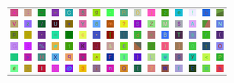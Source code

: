 <table>
<tr>
<td><img src="34.gif"></td>
<td><img src="3B.gif"></td>
<td><img src="7E.gif"></td>
<td><img src="3D.gif"></td>
<td><img src="43.gif"></td>
<td><img src="35.gif"></td>
<td><img src="67.gif"></td>
<td><img src="22.gif"></td>
<td><img src="52.gif"></td>
<td><img src="44.gif"></td>
<td><img src="6A.gif"></td>
<td><img src="32.gif"></td>
<td><img src="65.gif"></td>
<td><img src="21.gif"></td>
<td><img src="62.gif"></td>
<td><img src="gr1.gif"></td>
</tr>
<tr>
<td><img src="56.gif"></td>
<td><img src="7A.gif"></td>
<td><img src="2F.gif"></td>
<td><img src="55.gif"></td>
<td><img src="2B.gif"></td>
<td><img src="59.gif"></td>
<td><img src="38.gif"></td>
<td><img src="6D.gif"></td>
<td><img src="3F.gif"></td>
<td><img src="53.gif"></td>
<td><img src="5A.gif"></td>
<td><img src="4D.gif"></td>
<td><img src="24.gif"></td>
<td><img src="41.gif"></td>
<td><img src="gr3.gif"></td>
<td><img src="4E.gif"></td>
</tr>
<tr>
<td><img src="70.gif"></td>
<td><img src="2D.gif"></td>
<td><img src="27.gif"></td>
<td><img src="5F.gif"></td>
<td><img src="2E.gif"></td>
<td><img src="63.gif"></td>
<td><img src="2A.gif"></td>
<td><img src="5B.gif"></td>
<td><img src="7C.gif"></td>
<td><img src="64.gif"></td>
<td><img src="78.gif"></td>
<td><img src="42.gif"></td>
<td><img src="54.gif"></td>
<td><img src="73.gif"></td>
<td><img src="72.gif"></td>
<td><img src="28.gif"></td>
</tr>
<tr>
<td><img src="47.gif"></td>
<td><img src="3A.gif"></td>
<td><img src="25.gif"></td>
<td><img src="77.gif"></td>
<td><img src="31.gif"></td>
<td><img src="4B.gif"></td>
<td><img src="4A.gif"></td>
<td><img src="26.gif"></td>
<td><img src="36.gif"></td>
<td><img src="gr2.gif"></td>
<td><img src="60.gif"></td>
<td><img src="29.gif"></td>
<td><img src="5D.gif"></td>
<td><img src="30.gif"></td>
<td><img src="74.gif"></td>
<td><img src="4F.gif"></td>
</tr>
<tr>
<td><img src="61.gif"></td>
<td><img src="3E.gif"></td>
<td><img src="48.gif"></td>
<td><img src="58.gif"></td>
<td><img src="71.gif"></td>
<td><img src="76.gif"></td>
<td><img src="5E.gif"></td>
<td><img src="46.gif"></td>
<td><img src="6C.gif"></td>
<td><img src="7D.gif"></td>
<td><img src="4C.gif"></td>
<td><img src="75.gif"></td>
<td><img src="39.gif"></td>
<td><img src="79.gif"></td>
<td><img src="3C.gif"></td>
<td><img src="50.gif"></td>
</tr>
<tr>
<td><img src="23.gif"></td>
<td><img src="2C.gif"></td>
<td><img src="49.gif"></td>
<td><img src="6B.gif"></td>
<td><img src="40.gif"></td>
<td><img src="33.gif"></td>
<td><img src="69.gif"></td>
<td><img src="6E.gif"></td>
<td><img src="51.gif"></td>
<td><img src="7B.gif"></td>
<td><img src="37.gif"></td>
<td><img src="57.gif"></td>
<td><img src="66.gif"></td>
<td><img src="45.gif"></td>
<td><img src="6F.gif"></td>
<td><img src="68.gif"></td>
</tr>
</table>
